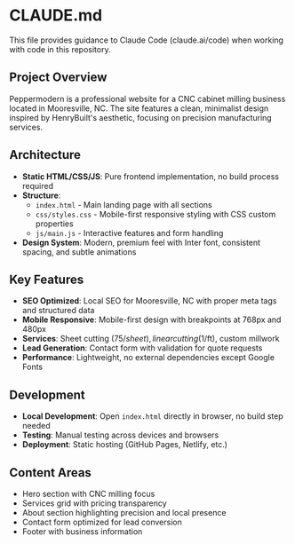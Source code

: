 # CLAUDE.md

This file provides guidance to Claude Code (claude.ai/code) when working with code in this repository.

## Project Overview

Peppermodern is a professional website for a CNC cabinet milling business located in Mooresville, NC. The site features a clean, minimalist design inspired by HenryBuilt's aesthetic, focusing on precision manufacturing services.

## Architecture

- **Static HTML/CSS/JS**: Pure frontend implementation, no build process required
- **Structure**: 
  - `index.html` - Main landing page with all sections
  - `css/styles.css` - Mobile-first responsive styling with CSS custom properties
  - `js/main.js` - Interactive features and form handling
- **Design System**: Modern, premium feel with Inter font, consistent spacing, and subtle animations

## Key Features

- **SEO Optimized**: Local SEO for Mooresville, NC with proper meta tags and structured data
- **Mobile Responsive**: Mobile-first design with breakpoints at 768px and 480px  
- **Services**: Sheet cutting ($75/sheet), linear cutting ($1/ft), custom millwork
- **Lead Generation**: Contact form with validation for quote requests
- **Performance**: Lightweight, no external dependencies except Google Fonts

## Development

- **Local Development**: Open `index.html` directly in browser, no build step needed
- **Testing**: Manual testing across devices and browsers
- **Deployment**: Static hosting (GitHub Pages, Netlify, etc.)

## Content Areas

- Hero section with CNC milling focus
- Services grid with pricing transparency
- About section highlighting precision and local presence
- Contact form optimized for lead conversion
- Footer with business information
